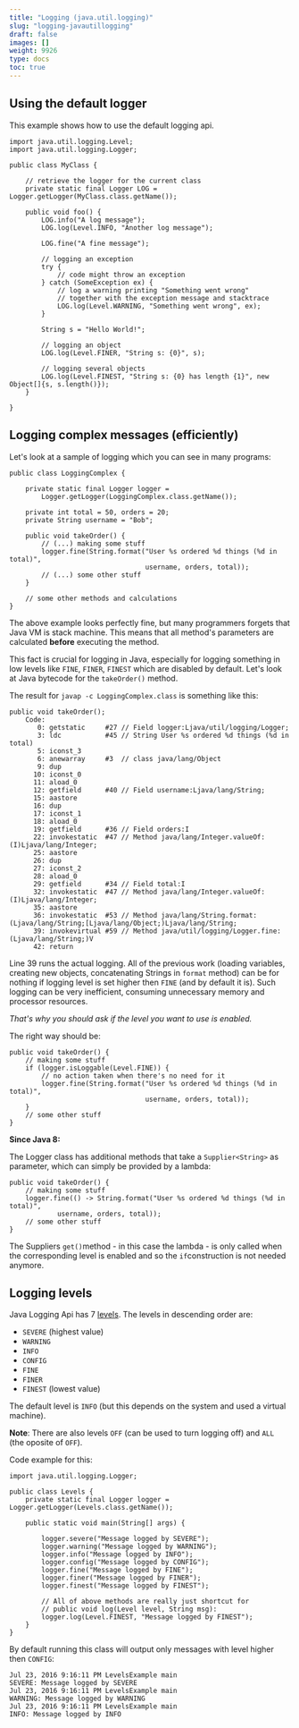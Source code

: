```yaml
---
title: "Logging (java.util.logging)"
slug: "logging-javautillogging"
draft: false
images: []
weight: 9926
type: docs
toc: true
---
```


## Using the default logger
This example shows how to use the default logging api.

    import java.util.logging.Level;
    import java.util.logging.Logger;

    public class MyClass {
        
        // retrieve the logger for the current class
        private static final Logger LOG = Logger.getLogger(MyClass.class.getName());
        
        public void foo() {
            LOG.info("A log message");
            LOG.log(Level.INFO, "Another log message");
    
            LOG.fine("A fine message");
        
            // logging an exception
            try {
                // code might throw an exception
            } catch (SomeException ex) {
                // log a warning printing "Something went wrong"
                // together with the exception message and stacktrace
                LOG.log(Level.WARNING, "Something went wrong", ex);
            }
    
            String s = "Hello World!";

            // logging an object
            LOG.log(Level.FINER, "String s: {0}", s);
    
            // logging several objects
            LOG.log(Level.FINEST, "String s: {0} has length {1}", new Object[]{s, s.length()});
        }
    
    }

## Logging complex messages (efficiently)
Let's look at a sample of logging which you can see in many programs:

    public class LoggingComplex {
        
        private static final Logger logger = 
            Logger.getLogger(LoggingComplex.class.getName());
    
        private int total = 50, orders = 20;
        private String username = "Bob";
  
        public void takeOrder() {
            // (...) making some stuff
            logger.fine(String.format("User %s ordered %d things (%d in total)", 
                                      username, orders, total));
            // (...) some other stuff
        }

        // some other methods and calculations
    }

The above example looks perfectly fine, but many programmers forgets that Java VM is stack machine. This means that all method's parameters are calculated **before** executing the method.

This fact is crucial for logging in Java, especially for logging something in low levels like `FINE`, `FINER`, `FINEST` which are disabled by default. Let's look at Java bytecode for the `takeOrder()` method.

The result for `javap -c LoggingComplex.class` is something like this:

    public void takeOrder();
        Code:
           0: getstatic     #27 // Field logger:Ljava/util/logging/Logger;
           3: ldc           #45 // String User %s ordered %d things (%d in total)
           5: iconst_3
           6: anewarray     #3  // class java/lang/Object
           9: dup
          10: iconst_0
          11: aload_0
          12: getfield      #40 // Field username:Ljava/lang/String;
          15: aastore
          16: dup
          17: iconst_1
          18: aload_0
          19: getfield      #36 // Field orders:I
          22: invokestatic  #47 // Method java/lang/Integer.valueOf:(I)Ljava/lang/Integer;
          25: aastore
          26: dup
          27: iconst_2
          28: aload_0
          29: getfield      #34 // Field total:I
          32: invokestatic  #47 // Method java/lang/Integer.valueOf:(I)Ljava/lang/Integer;
          35: aastore
          36: invokestatic  #53 // Method java/lang/String.format:(Ljava/lang/String;[Ljava/lang/Object;)Ljava/lang/String;
          39: invokevirtual #59 // Method java/util/logging/Logger.fine:(Ljava/lang/String;)V
          42: return

Line 39 runs the actual logging. All of the previous work (loading variables, creating new objects, concatenating Strings in `format` method) can be for nothing if logging level is set higher then `FINE` (and by default it is). Such logging can be very inefficient, consuming unnecessary memory and processor resources.

_That's why you should ask if the level you want to use is enabled._

The right way should be:

    public void takeOrder() {
        // making some stuff
        if (logger.isLoggable(Level.FINE)) {
            // no action taken when there's no need for it
            logger.fine(String.format("User %s ordered %d things (%d in total)",
                                      username, orders, total));
        }
        // some other stuff
    }

**Since Java 8:**

The Logger class has additional methods that take a `Supplier<String>` as parameter, which can simply be provided by a lambda:

    public void takeOrder() {
        // making some stuff
        logger.fine(() -> String.format("User %s ordered %d things (%d in total)",
                username, orders, total));
        // some other stuff
    }

The Suppliers `get()`method - in this case the lambda - is only called when the corresponding level is enabled and so the `if`construction is not needed anymore.

## Logging levels
Java Logging Api has 7 [levels][1]. The levels in descending order are:

- `SEVERE` (highest value)
- `WARNING`
- `INFO`
- `CONFIG`
- `FINE`
- `FINER`
- `FINEST` (lowest value)

The default level is `INFO` (but this depends on the system and used a virtual machine).

**Note**:
There are also levels `OFF` (can be used to turn logging off) and `ALL` (the oposite of `OFF`).

Code example for this:

    import java.util.logging.Logger;
    
    public class Levels {
        private static final Logger logger = Logger.getLogger(Levels.class.getName());
    
        public static void main(String[] args) {

            logger.severe("Message logged by SEVERE");
            logger.warning("Message logged by WARNING");
            logger.info("Message logged by INFO");
            logger.config("Message logged by CONFIG");
            logger.fine("Message logged by FINE");
            logger.finer("Message logged by FINER");
            logger.finest("Message logged by FINEST");
    
            // All of above methods are really just shortcut for
            // public void log(Level level, String msg):
            logger.log(Level.FINEST, "Message logged by FINEST");
        }
    }

By default running this class will output only messages with level higher then `CONFIG`:

    Jul 23, 2016 9:16:11 PM LevelsExample main
    SEVERE: Message logged by SEVERE
    Jul 23, 2016 9:16:11 PM LevelsExample main
    WARNING: Message logged by WARNING
    Jul 23, 2016 9:16:11 PM LevelsExample main
    INFO: Message logged by INFO


  [1]: https://docs.oracle.com/javase/8/docs/api/java/util/logging/Level.html

